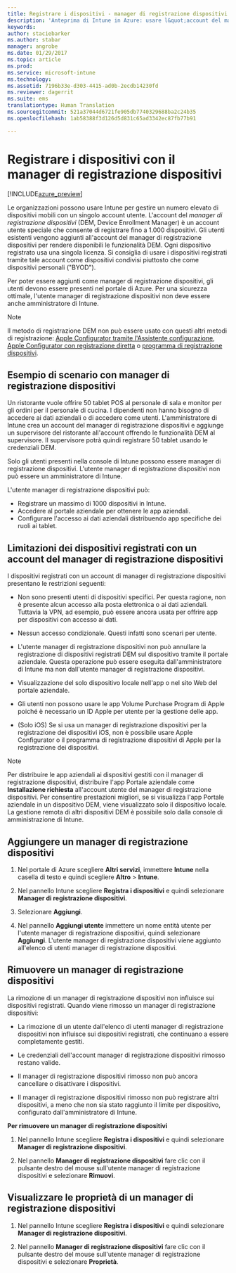 ```yaml
---
title: Registrare i dispositivi - manager di registrazione dispositivi | Anteprima di Intune in Azure | Documentazione Microsoft
description: 'Anteprima di Intune in Azure: usare l&quot;account del manager di registrazione dispositivi per registrare i dispositivi in Intune. '
keywords: 
author: staciebarker
ms.author: stabar
manager: angrobe
ms.date: 01/29/2017
ms.topic: article
ms.prod: 
ms.service: microsoft-intune
ms.technology: 
ms.assetid: 7196b33e-d303-4415-ad0b-2ecdb14230fd
ms.reviewer: dagerrit
ms.suite: ems
translationtype: Human Translation
ms.sourcegitcommit: 521a37044d6721fe905db7740329688ba2c24b35
ms.openlocfilehash: 1ab58388f3d126d5d831c65ad3342ec87fb77b91

---
```


# <a name="enroll-devices-using-device-enrollment-manager"></a>Registrare i dispositivi con il manager di registrazione dispositivi

[!INCLUDE[azure_preview](../includes/azure_preview.md)]

Le organizzazioni possono usare Intune per gestire un numero elevato di dispositivi mobili con un singolo account utente. L'account del *manager di registrazione dispositivi* (DEM, Device Enrollment Manager) è un account utente speciale che consente di registrare fino a 1.000 dispositivi. Gli utenti esistenti vengono aggiunti all'account del manager di registrazione dispositivi per rendere disponibili le funzionalità DEM. Ogni dispositivo registrato usa una singola licenza. Si consiglia di usare i dispositivi registrati tramite tale account come dispositivi condivisi piuttosto che come dispositivi personali ("BYOD").  

Per poter essere aggiunti come manager di registrazione dispositivi, gli utenti devono essere presenti nel portale di Azure. Per una sicurezza ottimale, l'utente manager di registrazione dispositivi non deve essere anche amministratore di Intune.

>[!NOTE]
>Il metodo di registrazione DEM non può essere usato con questi altri metodi di registrazione: [Apple Configurator tramite l'Assistente configurazione](enroll-ios-devices-with-apple-configurator-and-setup-assistant.md), [Apple Configurator con registrazione diretta](enroll-ios-devices-with-apple-configurator-and-direct-enrollment.md) o [programma di registrazione dispositivi](enroll-ios-devices-using-device-enrollment-program.md). 

## <a name="example-of-a-device-enrollment-manager-scenario"></a>Esempio di scenario con manager di registrazione dispositivi

Un ristorante vuole offrire 50 tablet POS al personale di sala e monitor per gli ordini per il personale di cucina. I dipendenti non hanno bisogno di accedere ai dati aziendali o di accedere come utenti. L'amministratore di Intune crea un account del manager di registrazione dispositivi e aggiunge un supervisore del ristorante all'account offrendo le funzionalità DEM al supervisore. Il supervisore potrà quindi registrare 50 tablet usando le credenziali DEM.

Solo gli utenti presenti nella console di Intune possono essere manager di registrazione dispositivi. L'utente manager di registrazione dispositivi non può essere un amministratore di Intune.

L'utente manager di registrazione dispositivi può:

-   Registrare un massimo di 1000 dispositivi in Intune.
-   Accedere al portale aziendale per ottenere le app aziendali.
-   Configurare l'accesso ai dati aziendali distribuendo app specifiche dei ruoli ai tablet.

## <a name="limitations-of-devices-that-are-enrolled-with-a-dem-account"></a>Limitazioni dei dispositivi registrati con un account del manager di registrazione dispositivi

I dispositivi registrati con un account di manager di registrazione dispositivi presentano le restrizioni seguenti:

  - Non sono presenti utenti di dispositivi specifici. Per questa ragione, non è presente alcun accesso alla posta elettronica o ai dati aziendali. Tuttavia la VPN, ad esempio, può essere ancora usata per offrire app per dispositivi con accesso ai dati.

  - Nessun accesso condizionale. Questi infatti sono scenari per utente.

  - L'utente manager di registrazione dispositivi non può annullare la registrazione di dispositivi registrati DEM sul dispositivo tramite il portale aziendale. Questa operazione può essere eseguita dall'amministratore di Intune ma non dall'utente manager di registrazione dispositivi.

  - Visualizzazione del solo dispositivo locale nell'app o nel sito Web del portale aziendale.
 
  - Gli utenti non possono usare le app Volume Purchase Program di Apple poiché è necessario un ID Apple per utente per la gestione delle app.
 
  - (Solo iOS) Se si usa un manager di registrazione dispositivi per la registrazione dei dispositivi iOS, non è possibile usare Apple Configurator o il programma di registrazione dispositivi di Apple per la registrazione dei dispositivi.


> [!NOTE]
> Per distribuire le app aziendali ai dispositivi gestiti con il manager di registrazione dispositivi, distribuire l'app Portale aziendale come **Installazione richiesta** all'account utente del manager di registrazione dispositivi.
> Per consentire prestazioni migliori, se si visualizza l'app Portale aziendale in un dispositivo DEM, viene visualizzato solo il dispositivo locale. La gestione remota di altri dispositivi DEM è possibile solo dalla console di amministrazione di Intune.


## <a name="add-a-device-enrollment-manager"></a>Aggiungere un manager di registrazione dispositivi

1.  Nel portale di Azure scegliere **Altri servizi**, immettere **Intune** nella casella di testo e quindi scegliere **Altro** > **Intune**.

2.  Nel pannello Intune scegliere **Registra i dispositivi** e quindi selezionare **Manager di registrazione dispositivi**.

3.  Selezionare **Aggiungi**.

4.  Nel pannello **Aggiungi utente** immettere un nome entità utente per l'utente manager di registrazione dispositivi, quindi selezionare **Aggiungi**. L'utente manager di registrazione dispositivi viene aggiunto all'elenco di utenti manager di registrazione dispositivi.

## <a name="remove-a-device-enrollment-manager"></a>Rimuovere un manager di registrazione dispositivi

La rimozione di un manager di registrazione dispositivi non influisce sui dispositivi registrati. Quando viene rimosso un manager di registrazione dispositivi:

-   La rimozione di un utente dall'elenco di utenti manager di registrazione dispositivi non influisce sui dispositivi registrati, che continuano a essere completamente gestiti.

-   Le credenziali dell'account manager di registrazione dispositivi rimosso restano valide.

-   Il manager di registrazione dispositivi rimosso non può ancora cancellare o disattivare i dispositivi.

-   Il manager di registrazione dispositivi rimosso non può registrare altri dispositivi, a meno che non sia stato raggiunto il limite per dispositivo, configurato dall'amministratore di Intune.

**Per rimuovere un manager di registrazione dispositivi**

1. Nel pannello Intune scegliere **Registra i dispositivi** e quindi selezionare **Manager di registrazione dispositivi**.

2. Nel pannello **Manager di registrazione dispositivi** fare clic con il pulsante destro del mouse sull'utente manager di registrazione dispositivi e selezionare **Rimuovi**.

## <a name="view-the-properties-of-a-device-enrollment-manager"></a>Visualizzare le proprietà di un manager di registrazione dispositivi

1. Nel pannello Intune scegliere **Registra i dispositivi** e quindi selezionare **Manager di registrazione dispositivi**.

2. Nel pannello **Manager di registrazione dispositivi** fare clic con il pulsante destro del mouse sull'utente manager di registrazione dispositivi e selezionare **Proprietà**.



<!--HONumber=Feb17_HO1-->


